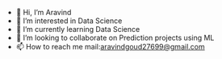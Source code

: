 - 👋 Hi, I’m Aravind
- 👀 I’m interested in Data Science
- 🌱 I’m currently learning Data Science
- 💞️ I’m looking to collaborate on Prediction projects using ML
- 📫 How to reach me mail:aravindgoud27699@gmail.com

<!---
aravindgoud19/aravindgoud19 is a ✨ special ✨ repository because its `README.md` (this file) appears on your GitHub profile.
You can click the Preview link to take a look at your changes.
--->
